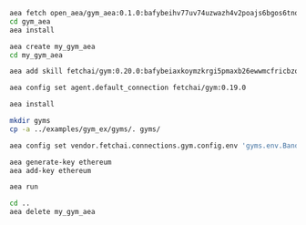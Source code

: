 ``` bash
aea fetch open_aea/gym_aea:0.1.0:bafybeihv77uv74uzwazh4v2poajs6bgos6tnqa7g5prjpxfxftmfs3ziu4 --remote
cd gym_aea
aea install
```
``` bash
aea create my_gym_aea
cd my_gym_aea
```
``` bash
aea add skill fetchai/gym:0.20.0:bafybeiaxkoymzkrgi5pmaxb26ewwmcfricbzqxl4bnitqqzsggl5juyv64 --remote
```
``` bash
aea config set agent.default_connection fetchai/gym:0.19.0
```
``` bash
aea install
```
``` bash
mkdir gyms
cp -a ../examples/gym_ex/gyms/. gyms/
```
``` bash
aea config set vendor.fetchai.connections.gym.config.env 'gyms.env.BanditNArmedRandom'
```
``` bash
aea generate-key ethereum
aea add-key ethereum
```
``` bash
aea run
```
``` bash
cd ..
aea delete my_gym_aea
```
